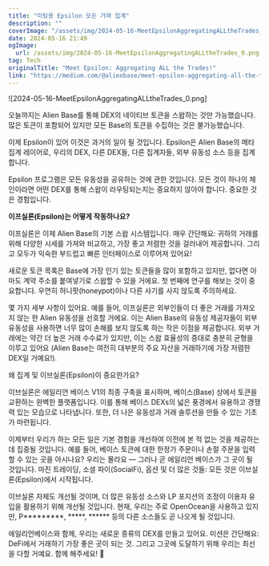 ```yaml
---
title: "미팅용 Epsilon 모든 거래 집계"
description: ""
coverImage: "/assets/img/2024-05-16-MeetEpsilonAggregatingALLtheTrades_0.png"
date: 2024-05-16 21:49
ogImage: 
  url: /assets/img/2024-05-16-MeetEpsilonAggregatingALLtheTrades_0.png
tag: Tech
originalTitle: "Meet Epsilon: Aggregating ALL the Trades!"
link: "https://medium.com/@alienbase/meet-epsilon-aggregating-all-the-trades-d731cffe3282"
---
```



![2024-05-16-MeetEpsilonAggregatingALLtheTrades_0.png]

오늘까지는 Alien Base를 통해 DEX의 네이티브 토큰을 스왑하는 것만 가능했습니다. 많은 토큰이 포함되어 있지만 모든 Base의 토큰을 수집하는 것은 불가능했습니다.

이제 Epsilon이 있어 이것은 과거의 일이 될 것입니다. Epsilon은 Alien Base의 메타 집계 레이어로, 우리의 DEX, 다른 DEX들, 다른 집계자들, 외부 유동성 소스 등을 집계합니다.

Epsilon 프로그램은 모든 유동성을 공유하는 것에 관한 것입니다. 모든 것이 하나의 체인이라면 어떤 DEX를 통해 스왑이 라우팅되는지는 중요하지 않아야 합니다. 중요한 것은 경험입니다.

<div class="content-ad"></div>

**이프실론(Epsilon)는 어떻게 작동하나요?**

이프실론은 이제 Alien Base의 기본 스왑 시스템입니다. 매우 간단해요: 귀하의 거래를 위해 다양한 시세를 가져와 비교하고, 가장 좋고 저렴한 것을 걸러내어 제공합니다. 그리고 모두가 익숙한 부드럽고 빠른 인터페이스로 이루어져 있어요!

새로운 토큰 목록은 Base에 가장 인기 있는 토큰들을 많이 포함하고 있지만, 없다면 아마도 계약 주소를 붙여넣기로 스왑할 수 있을 거에요. 첫 번째에 연구를 해보는 것이 중요합니다. 우연히 허니팟(honeypot)이나 다른 사기를 사지 않도록 주의하세요.

몇 가지 세부 사항이 있어요. 예를 들어, 이프실론은 외부인들이 더 좋은 거래를 가져오지 않는 한 Alien 유동성을 선호할 거에요. 이는 Alien Base의 유동성 제공자들이 외부 유동성을 사용하면 너무 많이 손해를 보지 않도록 하는 작은 이점을 제공합니다. 외부 거래에는 약간 더 높은 거래 수수료가 있지만, 이는 스왑 효율성의 증대로 충분히 균형을 이루고 있어요 (Alien Base는 여전히 대부분의 주요 자산을 거래하기에 가장 저렴한 DEX일 거예요!).

<div class="content-ad"></div>

왜 집계 및 이브실론(Epsilon)이 중요한가요?

이브실론은 에일리언 베이스 V1의 최종 구축을 표시하며, 베이스(Base) 상에서 토큰을 교환하는 완벽한 플랫폼입니다. 이를 통해 베이스 DEXs의 넓은 풍경에서 유용하고 경쟁력 있는 모습으로 나타냅니다. 또한, 더 나은 유동성과 거래 솔루션을 만들 수 있는 기초가 마련됩니다.

이제부터 우리가 하는 모든 일은 기본 경험을 개선하여 이전에 본 적 없는 것을 제공하는 데 집중될 것입니다. 예를 들어, 베이스 토큰에 대한 한정가 주문이나 손절 주문을 입력할 수 있는 곳을 아시나요? 우리는 몰라요 — 그러나 곧 에일리언 베이스가 그 곳이 될 것입니다. 마진 트레이딩, 소셜 파이(SocialFi), 옵션 및 더 많은 것들: 모든 것은 이브실론(Epsilon)에서 시작됩니다.

이브실론 자체도 개선될 것이며, 더 많은 유동성 소스와 LP 포지션의 조정이 이용자 유입을 활용하기 위해 개선될 것입니다. 현재, 우리는 주로 OpenOcean을 사용하고 있지만, P*********, *****, ****** 등의 다른 소스들도 곧 나오게 될 것입니다.

<div class="content-ad"></div>

에일리언베이스와 함께, 우리는 새로운 종류의 DEX를 만들고 있어요. 미션은 간단해요: DeFi에서 거래하기 가장 좋은 곳이 되는 것. 그리고 그곳에 도달하기 위해 우리는 최선을 다할 거예요. 함께 해주세요! 🚀